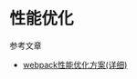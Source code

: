 # 性能优化

参考文章

- [webpack性能优化方案(详细)](https://blog.csdn.net/weixin_57677300/article/details/130684139)

